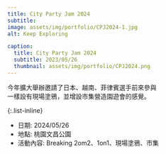 ```yaml
---
title: City Party Jam 2024
subtitle: 
image: assets/img/portfolio/CPJ2024-1.jpg
alt: Keep Exploring

caption:
  title: City Party Jam 2024
  subtitle: 2023/05/26
  thumbnail: assets/img/portfolio/CPJ2024.png
---
```


今年擴大舉辦邀請了日本、越南、菲律賓選手前來參與<br />一樣設有現場塗鴉，並增設市集營造園遊會的感覺。

{:.list-inline}

- 日期: 2024/05/26
- 地點: 桃園文昌公園
- 活動內容: Breaking 2om2、1on1、現場塗鴉、市集
